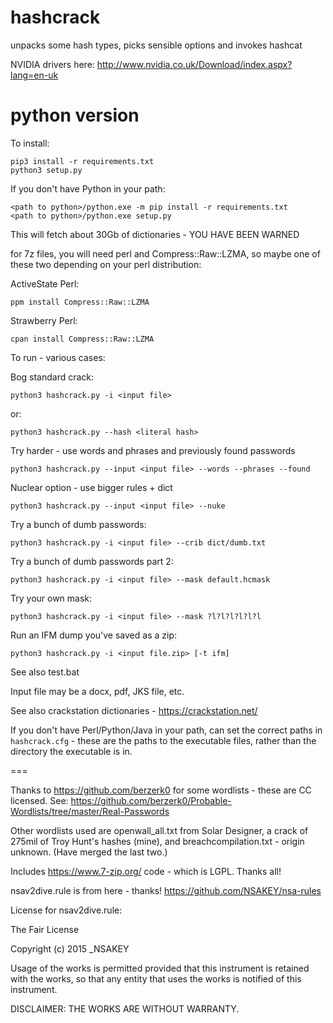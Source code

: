 # hashcrack
unpacks some hash types, picks sensible options and invokes hashcat

NVIDIA drivers here: http://www.nvidia.co.uk/Download/index.aspx?lang=en-uk

# python version

To install:

    pip3 install -r requirements.txt
    python3 setup.py

If you don't have Python in your path:

    <path to python>/python.exe -m pip install -r requirements.txt
    <path to python>/python.exe setup.py

This will fetch about 30Gb of dictionaries - YOU HAVE BEEN WARNED

for 7z files, you will need perl and Compress::Raw::LZMA, so maybe one of these two depending on your perl distribution: 

ActiveState Perl:

    ppm install Compress::Raw::LZMA

Strawberry Perl:

    cpan install Compress::Raw::LZMA

To run - various cases:

Bog standard crack:

    python3 hashcrack.py -i <input file>

or:

    python3 hashcrack.py --hash <literal hash>

Try harder - use words and phrases and previously found passwords 

    python3 hashcrack.py --input <input file> --words --phrases --found

Nuclear option - use bigger rules + dict

    python3 hashcrack.py --input <input file> --nuke

Try a bunch of dumb passwords:

    python3 hashcrack.py -i <input file> --crib dict/dumb.txt

Try a bunch of dumb passwords part 2:

    python3 hashcrack.py -i <input file> --mask default.hcmask

Try your own mask:

    python3 hashcrack.py -i <input file> --mask ?l?l?l?l?l?l

Run an IFM dump you've saved as a zip:

    python3 hashcrack.py -i <input file.zip> [-t ifm] 

See also test.bat

Input file may be a docx, pdf, JKS file, etc.


See also crackstation dictionaries - https://crackstation.net/


If you don't have Perl/Python/Java in your path, can set the correct paths in `hashcrack.cfg` - these are the paths to the executable files, rather than the directory the executable is in.




===

Thanks to https://github.com/berzerk0 for some wordlists - these are CC licensed. See:  https://github.com/berzerk0/Probable-Wordlists/tree/master/Real-Passwords

Other wordlists used are openwall_all.txt from Solar Designer, a crack of 275mil of Troy Hunt's hashes (mine), and breachcompilation.txt - origin unknown. (Have merged the last two.)

Includes https://www.7-zip.org/ code - which is LGPL. Thanks all! 

nsav2dive.rule is from here - thanks! https://github.com/NSAKEY/nsa-rules

License for nsav2dive.rule:

The Fair License

Copyright (c) 2015 _NSAKEY

Usage of the works is permitted provided that this instrument is retained with the works, so that any entity that uses the works is notified of this instrument.

DISCLAIMER: THE WORKS ARE WITHOUT WARRANTY.